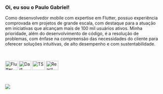 ### Oi, eu sou o Paulo Gabriel!


Como desenvolvedor mobile com expertise em Flutter, possuo experiência comprovada em projetos de grande escala, com destaque para a atuação em iniciativas que alcançam mais de 100 mil usuários ativos. Minha prioridade, além do desenvolvimento de código, é a resolução de problemas, com ênfase na compreensão das necessidades do cliente para oferecer soluções intuitivas, de alto desempenho e com sustentabilidade.<br>

##

<div style="display: inline_block">
  <br>
  <img align="center" alt="Flutter" height="30" width="40" src="https://icon.icepanel.io/Technology/svg/Flutter.svg">
  <img align="center" alt="Dart" height="30" width="40" src="https://icon.icepanel.io/Technology/svg/Dart.svg">
  <img align="center" alt="TS" height="30" width="40" src="https://cdn.jsdelivr.net/gh/devicons/devicon/icons/typescript/typescript-plain.svg">
  <img align="center" alt="React" height="30" width="40" src="https://cdn.jsdelivr.net/gh/devicons/devicon/icons/react/react-original.svg">
   
</div>
  
  ##
  <br>
  
  <div>
  <a href="https://www.linkedin.com/in/paulo-gabriel-andrade-de-souza-85870b225/" target="_blank"><img src="https://img.shields.io/badge/LinkedIn-0077B5?style=for-the-badge&logo=linkedin&logoColor=white" target="_blank"></a>
  
 
 </div>
